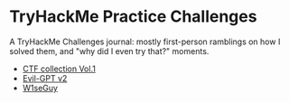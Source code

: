 # TryHackMe Practice Challenges
A TryHackMe Challenges journal: mostly first-person ramblings on how I solved them, and "why did I even try that?" moments.

- [CTF collection Vol.1](CTF_Collection_Vol.1/README.md)
- [Evil-GPT v2](./Evil-GPT%20v2/README.md)
- [W1seGuy](./W1seGuy/README.md)